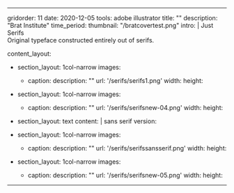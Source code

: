 ---

gridorder: 11
date: 2020-12-05
tools: adobe illustrator
title: ""
description: "Brat Institute"
time_period:
thumbnail: "/bratcovertest.png"
intro: |
 Just Serifs <br>
 Original typeface constructed entirely out of serifs.

content_layout:
  - section_layout: 1col-narrow
    images:
      - caption:
        description: ""
        url: '/serifs/serifs1.png'
        width:
        height:
  - section_layout: 1col-narrow
    images:
      - caption:
        description: ""
        url: '/serifs/serifsnew-04.png'
        width:
        height:

  - section_layout: text
    content: |
      sans serif version:
  - section_layout: 1col-narrow
    images:
      - caption:
        description: ""
        url: '/serifs/serifssansserif.png'
        width:
        height:
  - section_layout: 1col-narrow
    images:
      - caption:
        description: ""
        url: '/serifs/serifsnew-05.png'
        width:
        height:

---